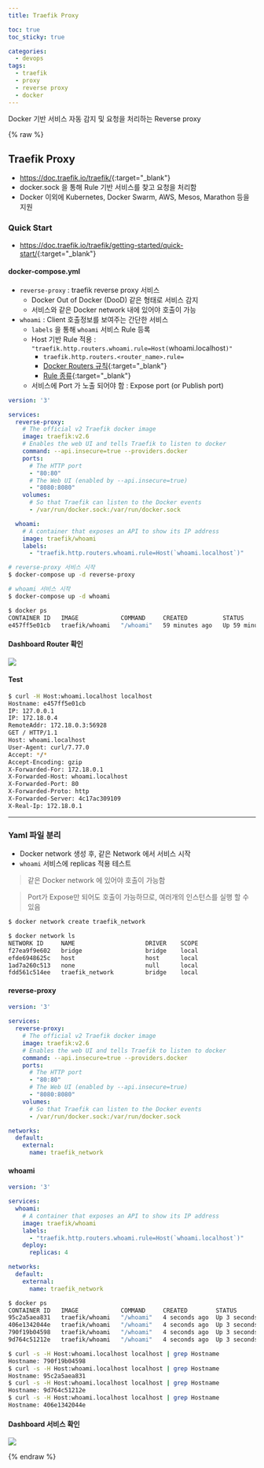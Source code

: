 ```yaml
---
title: Traefik Proxy

toc: true
toc_sticky: true

categories:
  - devops
tags:
  - traefik
  - proxy
  - reverse proxy
  - docker
---
```


Docker 기반 서비스 자동 감지 및 요청을 처리하는 Reverse proxy 

{% raw %}

## Traefik Proxy
- <https://doc.traefik.io/traefik/>{:target="_blank"}
- docker.sock 을 통해 Rule 기반 서비스를 찾고 요청을 처리함 
- Docker 이외에 Kubernetes, Docker Swarm, AWS, Mesos, Marathon 등을 지원 

### Quick Start
- <https://doc.traefik.io/traefik/getting-started/quick-start/>{:target="_blank"}

#### docker-compose.yml
- `reverse-proxy` : traefik reverse proxy 서비스
  - Docker Out of Docker (DooD) 같은 형태로 서비스 감지 
  - 서비스와 같은 Docker network 내에 있어야 호출이 가능 
- `whoami` : Client 호출정보를 보여주는 간단한 서비스 
  - `labels` 을 통해 `whoami` 서비스 Rule 등록 
  - Host 기반 Rule 적용 : `"traefik.http.routers.whoami.rule=Host(`whoami.localhost`)"`
    - `traefik.http.routers.<router_name>.rule=`
    - [Docker Routers 규칙](https://doc.traefik.io/traefik/routing/providers/docker/#routers){:target="_blank"}
    - [Rule 종류](https://doc.traefik.io/traefik/routing/routers/#rule){:target="_blank"}
  - 서비스에 Port 가 노출 되어야 함 : Expose port (or Publish port)

```yaml
version: '3'

services:
  reverse-proxy:
    # The official v2 Traefik docker image
    image: traefik:v2.6
    # Enables the web UI and tells Traefik to listen to docker
    command: --api.insecure=true --providers.docker
    ports:
      # The HTTP port
      - "80:80"
      # The Web UI (enabled by --api.insecure=true)
      - "8080:8080"
    volumes:
      # So that Traefik can listen to the Docker events
      - /var/run/docker.sock:/var/run/docker.sock

  whoami:
    # A container that exposes an API to show its IP address
    image: traefik/whoami
    labels:
      - "traefik.http.routers.whoami.rule=Host(`whoami.localhost`)"
```

```sh
# reverse-proxy 서비스 시작 
$ docker-compose up -d reverse-proxy

# whoami 서비스 시작
$ docker-compose up -d whoami

$ docker ps 
CONTAINER ID   IMAGE            COMMAND     CREATED          STATUS         PORTS   NAMES
e457ff5e01cb   traefik/whoami   "/whoami"   59 minutes ago   Up 59 minutes  80/tcp  traefik_whoami_1
```

#### Dashboard Router 확인

![](/images/2022-03-06-05-35-01.png)

#### Test

```sh
$ curl -H Host:whoami.localhost localhost
Hostname: e457ff5e01cb
IP: 127.0.0.1
IP: 172.18.0.4
RemoteAddr: 172.18.0.3:56928
GET / HTTP/1.1
Host: whoami.localhost
User-Agent: curl/7.77.0
Accept: */*
Accept-Encoding: gzip
X-Forwarded-For: 172.18.0.1
X-Forwarded-Host: whoami.localhost
X-Forwarded-Port: 80
X-Forwarded-Proto: http
X-Forwarded-Server: 4c17ac309109
X-Real-Ip: 172.18.0.1
```

---

### Yaml 파일 분리 
- Docker network 생성 후, 같은 Network 에서 서비스 시작 
- `whoami` 서비스에 replicas 적용 테스트 
  
> 같은 Docker network 에 있어야 호출이 가능함  

> Port가 Expose만 되어도 호출이 가능하므로, 여러개의 인스턴스를 실행 할 수 있음

```sh
$ docker network create traefik_network

$ docker network ls
NETWORK ID     NAME                    DRIVER    SCOPE
f27ea9f9e602   bridge                  bridge    local
efde6948625c   host                    host      local
1ad7a260c513   none                    null      local
fdd561c514ee   traefik_network         bridge    local
```

#### reverse-proxy 

```yaml
version: '3'

services:
  reverse-proxy:
    # The official v2 Traefik docker image
    image: traefik:v2.6
    # Enables the web UI and tells Traefik to listen to docker
    command: --api.insecure=true --providers.docker
    ports:
      # The HTTP port
      - "80:80"
      # The Web UI (enabled by --api.insecure=true)
      - "8080:8080"
    volumes:
      # So that Traefik can listen to the Docker events
      - /var/run/docker.sock:/var/run/docker.sock

networks:
  default:
    external:
      name: traefik_network
```

#### whoami

```yaml
version: '3'

services:
  whoami:
    # A container that exposes an API to show its IP address
    image: traefik/whoami
    labels:
      - "traefik.http.routers.whoami.rule=Host(`whoami.localhost`)"
    deploy:
      replicas: 4

networks:
  default:
    external:
      name: traefik_network
```


```sh
$ docker ps
CONTAINER ID   IMAGE            COMMAND     CREATED        STATUS        PORTS    NAMES
95c2a5aea831   traefik/whoami   "/whoami"   4 seconds ago  Up 3 seconds  80/tcp   traefik_whoami_3
406e1342044e   traefik/whoami   "/whoami"   4 seconds ago  Up 3 seconds  80/tcp   traefik_whoami_4
790f19b04598   traefik/whoami   "/whoami"   4 seconds ago  Up 3 seconds  80/tcp   traefik_whoami_2
9d764c51212e   traefik/whoami   "/whoami"   4 seconds ago  Up 3 seconds  80/tcp   traefik_whoami_1

$ curl -s -H Host:whoami.localhost localhost | grep Hostname
Hostname: 790f19b04598
$ curl -s -H Host:whoami.localhost localhost | grep Hostname
Hostname: 95c2a5aea831
$ curl -s -H Host:whoami.localhost localhost | grep Hostname
Hostname: 9d764c51212e
$ curl -s -H Host:whoami.localhost localhost | grep Hostname
Hostname: 406e1342044e
```

#### Dashboard 서비스 확인

![](/images/2022-03-06-06-10-23.png)


{% endraw %}
